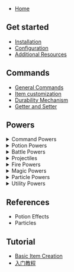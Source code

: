 * [Home](https://github.com/NyaaCat/RPGitems-reloaded/wiki)

## Get started

* [Installation](./Get-Started:-Installation)
* [Configuration](./Get-Started:-Configuration)
* [Additional Resources](./Get-Started:-Additional-Resources)

## Commands

* [General Commands](./Commands:-General-Commands)
* [Item customization](./Commands:-Item-Customization)
* [Durability Mechanism](./Commands:-Durability-Mechanism)
* [Getter and Setter](./Commands:-Getter-and-Setter)

## Powers

<details><summary>Command Powers</summary>

  * aoecommand
  * command
  * commandhit
  * deathcommand
  * delayedcommand

</details>
<details><summary>Potion Powers</summary>

  * aoe
  * potionhit
  * potionself
  * potiontick

</details>
<details><summary>Battle Powers</summary>

  * attract
  * deflect
  * forcefield
  * realdamage

</details>
<details><summary>Projectiles</summary>

  * projectile
  * fireball
  * ice
  * arrow
  * shulkerbullet
  * throw
  * throwable
  * rainbow
  * tntcanon
  * tippedarrow
  * torch

</details>
<details><summary>Fire Powers</summary>

  * fire
  * flame

</details>
<details><summary>Magic Powers</summary>

  * Lifesteal
  * Lightning
  * rumble

</details>
<details><summary>Particle Powers</summary>

  * particle
  * particletick

</details>
<details><summary>Utility Powers</summary>

  * consume
  * consumehit
  * food
  * color
  * pumpkin
  * rescue
  * skyhook
  * teleport

</details>

## References

* Potion Effects
* Particles

## Tutorial

* [Basic Item Creation](Tutorials)
* [入门教程](入门教程)